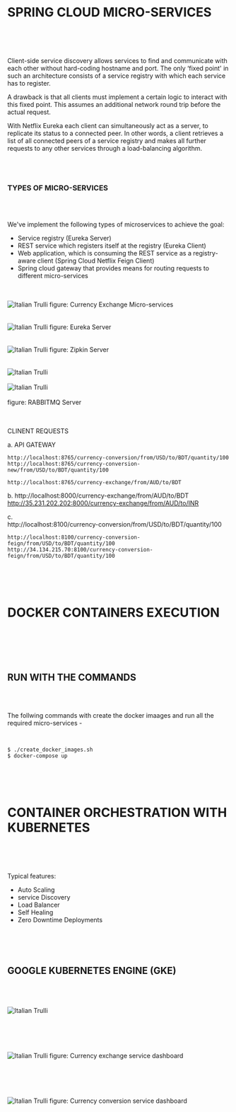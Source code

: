 # SPRING CLOUD MICRO-SERVICES
<br>
<br>
<br>


Client-side service discovery allows services to find and communicate with each other without hard-coding hostname and port. The only ‘fixed point' in such an architecture consists of a service registry with which each service has to register.

A drawback is that all clients must implement a certain logic to interact with this fixed point. This assumes an additional network round trip before the actual request.

With Netflix Eureka each client can simultaneously act as a server, to replicate its status to a connected peer. In other words, a client retrieves a list of all connected peers of a service registry and makes all further requests to any other services through a load-balancing algorithm.

<br>
<br>

### TYPES OF MICRO-SERVICES 
<br>
<br>

We've implement the following types of microservices to achieve the goal:

- Service registry (Eureka Server) 
- REST service which registers itself at the registry (Eureka Client)
- Web application, which is consuming the REST service as a registry-aware client (Spring Cloud Netflix Feign Client)
- Spring cloud gateway that provides means for routing requests to different micro-services 

<br>
<br>

<img src="images/MICROSERVICES_ARCHITECHTURE.png" alt="Italian Trulli">
figure: Currency Exchange Micro-services
<br>
<br>
<br>

<img src="images/EUREKA_SERVER.png" alt="Italian Trulli">
figure: Eureka Server 
<br>
<br>
<br>


<img src="images/ZIPKIN_SERVER.png" alt="Italian Trulli">
figure: Zipkin Server 
<br>
<br>
<br>


<img src="images/RABBITMQ_1.png" alt="Italian Trulli">
<br>
<br>
<img src="images/RABBITMQ_2.png" alt="Italian Trulli">
<br>
<br>
figure: RABBITMQ Server 
<br>
<br>
<br>




CLINENT REQUESTS



a. API GATEWAY

    http://localhost:8765/currency-conversion/from/USD/to/BDT/quantity/100
    http://localhost:8765/currency-conversion-new/from/USD/to/BDT/quantity/100

    http://localhost:8765/currency-exchange/from/AUD/to/BDT


b. 
    http://localhost:8000/currency-exchange/from/AUD/to/BDT
    http://35.231.202.202:8000/currency-exchange/from/AUD/to/INR

c.     
    http://localhost:8100/currency-conversion/from/USD/to/BDT/quantity/100
    
    http://localhost:8100/currency-conversion-feign/from/USD/to/BDT/quantity/100
    http://34.134.215.70:8100/currency-conversion-feign/from/USD/to/BDT/quantity/100


<br>
<br>
<br>

# DOCKER CONTAINERS EXECUTION

<br>
<br>

<br>
<br>

## RUN WITH THE COMMANDS 

<br>
<br>

The follwing commands with create the docker imaages and run all the required micro-services - 

<br>


    $ ./create_docker_images.sh
    $ docker-compose up



<br>
<br>
<br>

# CONTAINER ORCHESTRATION WITH KUBERNETES 
<br>
<br>
<br>

Typical features:

- Auto Scaling 
- service Discovery
- Load Balancer 
- Self Healing
- Zero Downtime Deployments 

<br>
<br>
<br>

## GOOGLE KUBERNETES ENGINE  (GKE)

<br>
<br>
<br>

<img src="images/CLUSTER_CREATION.png" alt="Italian Trulli">

<br>
<br>
<br>

<br>
<br>
<br>

<img src="images/CURRENCY_EXCHANGE.png" alt="Italian Trulli">
figure: Currency exchange service dashboard
<br>
<br>
<br>

<br>
<br>
<br>

<img src="images/CURRENCY_CONVERSION.png" alt="Italian Trulli">
figure: Currency conversion service dashboard
<br>
<br>
<br>



